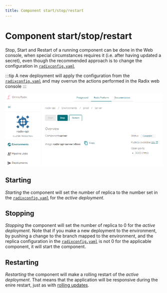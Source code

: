 ```yaml
---
title: Component start/stop/restart
---
```


# Component start/stop/restart

Stop, Start and Restart of a running component can be done in the Web console, when special circumstances requires it (i.e. after having updated a secret), even though the recommended approach is to change the configuration in [`radixconfig.yaml`](/docs/radix-config/index.md)

:::tip
A new deployment will apply the configuration from the [`radixconfig.yaml`](/docs/radix-config/index.md) and may overrun the actions performed in the Radix web console
:::

![Component-stop-start-restart](./Component-stop-start-restart.png)

## Starting

*Starting* the component will set the number of replica to the number set in the [`radixconfig.yaml`](/docs/radix-config/index.md) for the *active deployment*.

## Stopping

*Stopping* the component will set the number of replica to 0 for the *active deployment*. Note that if you make a new deployment to the environment, by pushing a change to the branch mapped to the environment, and the replica configuration in the [`radixconfig.yaml`](/docs/radix-config/index.md) is not  0 for the applicable component, it will start the component.

## Restarting

*Restarting* the component will make a rolling restart of the *active deployment*. That means that the application will be responsive during the enire restart, just as with [rolling updates](/docs/docs/topic-rollingupdate/).
